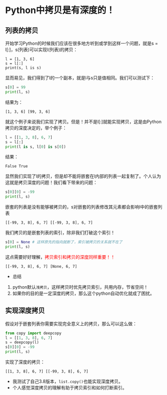 # Python中拷贝是有深度的！

## 列表的拷贝
开始学习Python的时候我们应该在很多地方听到或学到这样一个问题，就是s = l[:]，s(列表)可以实现l(列表)的拷贝：

```python{cmd=true}
l = [1, 3, 6]
s = l[:]
print(s, l is s)
```

显而易见，我们得到了l的一个副本，就是l与s只是值相同。我们可以测试下：
```python
s[0] = 99
print(l, s)
```
结果为：
```
[1, 3, 6] [99, 3, 6]
```
就这个例子来说我们实现了拷贝。但是！并不是l[:]就能实现拷贝，这是由Python拷贝的深度决定的，举个例子：
```python
l = [[1, 3, 8], 6, 7]
s = l[:]
print(l is s, l[0] is s[0])
```
结果：
```
False True
```
显然我们实现了l的拷贝，但是却不能将嵌套在l内部的列表一起复制了。个人认为这就是拷贝深度的问题！我们看下带来的问题：
```python
s[0][0] = -99
print(l, s)
```
嵌套的列表是没有能够被拷贝的，s对嵌套的列表修改其元素都会影响l中的嵌套列表
```
[[-99, 3, 8], 6, 7] [[-99, 3, 8], 6, 7]
```
我们拷贝的是嵌套列表的索引，除非我们打破这个索引！
```python
s[0] = None # 这样原先的指向就断了，索引被拷贝的关系就不在了
print(l, s)
```
这点需要好好理解，<font color='red'>拷贝索引和拷贝的深度同样重要！！</font>
```
[[-99, 3, 8], 6, 7] [None, 6, 7]
```

+ 总结
1. python默认`浅拷贝`，这样拷贝时优先拷贝索引，共用内存，节省空间！
2. 如果你的目的是一定深度的拷贝，那么这个python自动优化就成了困扰。

## 实现深度拷贝
假设对于嵌套列表你需要实现完全意义上的拷贝，那么可以这么做：
```python
from copy import deepcopy
l = [[1, 3, 8], 6, 7]
s = deepcopy(l)
s[0][0] = -99
print(l, s)
```
实现了深度的拷贝：
```
[[1, 3, 8], 6, 7] [[-99, 3, 8], 6, 7]
```
+ 我测试了自己3.8版本，`list.copy()`也能实现深度拷贝。
+ 个人感觉深度拷贝的理解有助于拷贝索引和如何打断索引。